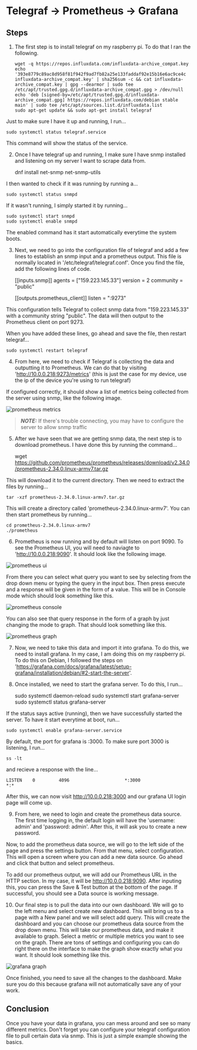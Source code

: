 # Telegraf -> Prometheus -> Grafana

## Steps

1. The first step is to install telegraf on my raspberry pi. To do that I ran the following.

       wget -q https://repos.influxdata.com/influxdata-archive_compat.key
       echo '393e8779c89ac8d958f81f942f9ad7fb82a25e133faddaf92e15b16e6ac9ce4c influxdata-archive_compat.key' | sha256sum -c && cat influxdata-archive_compat.key | gpg --dearmor | sudo tee /etc/apt/trusted.gpg.d/influxdata-archive_compat.gpg > /dev/null
       echo 'deb [signed-by=/etc/apt/trusted.gpg.d/influxdata-archive_compat.gpg] https://repos.influxdata.com/debian stable main' | sudo tee /etc/apt/sources.list.d/influxdata.list
       sudo apt-get update && sudo apt-get install telegraf

Just to make sure I have it up and running, I run...

    sudo systemctl status telegraf.service

This command will show the status of the service.

2. Once I have telegraf up and running, I make sure I have snmp installed and listening on my server I want to scrape data from.

    dnf install net-snmp net-snmp-utils

I then wanted to check if it was running by running a...

    sudo systemctl status snmpd

If it wasn't running, I simply started it by running...

    sudo systemctl start snmpd
    sudo systemctl enable snmpd

The enabled command has it start automatically everytime the system boots.

3. Next, we need to go into the configuration file of telegraf and add a few lines to establish an snmp input and a prometheus output. This file is normally located in '/etc/telegraf/telegraf.conf'. Once you find the file, add the following lines of code.

    [[inputs.snmp]]
    agents = ["159.223.145.33"]
    version = 2
    community = "public"

    [[outputs.prometheus_client]]
    listen = ":9273"

This configuration tells Telegraf to collect snmp data from "159.223.145.33" with a community string "public". The data will then output to the Prometheus client on port 9273.

When you have added these lines, go ahead and save the file, then restart telegraf...

    sudo systemctl restart telegraf

4. From here, we need to check if Telegraf is collecting the data and outputting it to Prometheus. We can do that by visiting 'http://10.0.0.218:9273/metrics' (this is just the case for my device, use the ip of the device you're using to run telegraf)

If configured correctly, it should show a list of metrics being collected from the server using snmp, like the following image.

![prometheus metrics](./img/prometheus_metrics.png "Prometheus Output")

> **_NOTE:_** If there's trouble connecting, you may have to configure the server to allow snmp traffic

5. After we have seen that we are getting snmp data, the next step is to download prometheus. I have done this by running the command...

    wget https://github.com/prometheus/prometheus/releases/download/v2.34.0/prometheus-2.34.0.linux-armv7.tar.gz

This will download it to the current directory. Then we need to extract the files by running...

    tar -xzf prometheus-2.34.0.linux-armv7.tar.gz

This will create a directory called 'prometheus-2.34.0.linux-armv7'. You can then start prometheus by running...

    cd prometheus-2.34.0.linux-armv7
    ./prometheus

6. Prometheus is now running and by default will listen on port 9090. To see the Prometheus UI, you will need to naviagte to 'http://10.0.0.218:9090'. It should look like the following image.

![prometheus ui](./img/prometheus_ui.png "Prometheus UI")

From there you can select what query you want to see by selecting from the drop down menu or typing the query in the input box. Then press execute and a response will be given in the form of a value. This will be in Console mode which should look something like this.


![prometheus console](./img/prometheus_console.png "Prometheus Console")

You can also see that query response in the form of a graph by just changing the mode to graph. That should look something like this.

![prometheus graph](./img/prometheus_graph.png "Prometheus Graph")

7. Now, we need to take this data and import it into grafana. To do this, we need to install grafana. In my case, I am doing this on my raspberry pi. To do this on Debian, I followed the steps on 'https://grafana.com/docs/grafana/latest/setup-grafana/installation/debian/#2-start-the-server'. 

8. Once installed, we need to start the grafana server. To do this, I run...

    sudo systemctl daemon-reload
    sudo systemctl start grafana-server
    sudo systemctl status grafana-server

If the status says active (running), then we have successfully started the server. To have it start everytime at boot, run...

    sudo systemctl enable grafana-server.service

By default, the port for grafana is :3000. To make sure port 3000 is listening, I run...

    ss -lt

and recieve a response with the line...

    LISTEN    0         4096                     *:3000                   *:*

After this, we can now visit http://10.0.0.218:3000 and our grafana UI login page will come up.

9. From here, we need to login and create the prometheus data source. The first time logging in, the default login will have the 'username: admin' and 'password: admin'. After this, it will ask you to create a new password. 

Now, to add the prometheus data source, we will go to the left side of the page and press the settings button. From that menu, select configuration. This will open a screen where you can add a new data source. Go ahead and click that button and select prometheus.

To add our prometheus output, we will add our Prometheus URL in the HTTP section. In my case, it will be http://10.0.0.218:9090. After inputing this, you can press the Save & Test button at the bottom of the page. If successful, you should see a Data source is working message.

10. Our final step is to pull the data into our own dashboard. We will go to the left menu and select create new dashboard. This will bring us to a page with a New panel and we will select add query. This will create the dashboard and you can choose our prometheus data source from the drop down menu. This will take our prometheus data, and make it available to graph. Select a metric or multiple metrics you want to see on the graph. There are tons of settings and configuring you can do right there on the interface to make the graph show exactly what you want. It should look something like this.

![grafana graph](./img/grafana.png "Grafana Graph")

Once finished, you need to save all the changes to the dashboard. Make sure you do this because grafana will not automatically save any of your work.

## Conclusion

Once you have your data in grafana, you can mess around and see so many different metrics. Don't forget you can configure your telegraf configuration file to pull certain data via snmp. This is just a simple example showing the basics.





